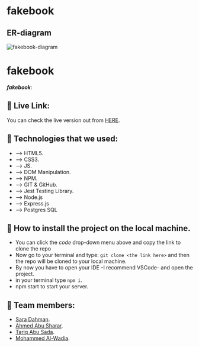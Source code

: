 # fakebook
## ER-diagram
![fakebook-diagram](https://user-images.githubusercontent.com/105603919/187442773-5d6676e7-55a1-458b-b54a-56a8cc23ed9d.jpg)

# fakebook

**_fakebook_**:  



## 📍 Live Link:

You can check the live version out from [HERE](https://fakkebook.herokuapp.com/).


## 📍 Technologies that we used:

- --> HTML5.
- --> CSS3.
- --> JS.
- --> DOM Manipulation.
- --> NPM.
- --> GIT & GitHub.
- --> Jest Testing Library.
- --> Node.js
- --> Express.js
- --> Postgres SQL




## 📍 How to install the project on the local machine.

- You can click the _code_ drop-down menu above and copy the link to clone the repo
- Now go to your terminal and type: `git clone <the link here>` and then the repo will be cloned to your local machine.
- By now you have to open your IDE -I recommend VSCode- and open the project.
- in your terminal type ```npm i```.
- npm start to start your server.

## 📍 Team members:

- [Sara Dahman](https://github.com/SaraDahman).
- [Ahmed Abu Sharar](https://github.com/AhmedAbuSharar).
- [Tariq Abu Sada](https://github.com/tariqabusada).
- [Mohammed Al-Wadia](https://github.com/mwadia).
